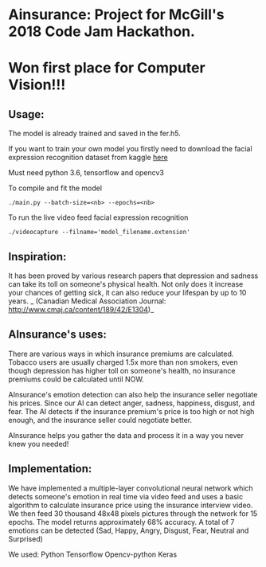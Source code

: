 # Ainsurance: Project for McGill's 2018 Code Jam Hackathon. 
# Won first place for Computer Vision!!!

## Usage:
The model is already trained and saved in the fer.h5. 

If you want to train your own model you firstly need to download the facial expression recognition dataset from kaggle [here](https://www.kaggle.com/c/challenges-in-representation-learning-facial-expression-recognition-challenge/data)

Must need python 3.6, tensorflow and opencv3

To compile and fit the model

```console
./main.py --batch-size=<nb> --epochs=<nb>
```
  
To run the live video feed facial expression recognition
```console
./videocapture --filname='model_filename.extension'
```


## Inspiration: 

It has been proved by various research papers that depression and sadness can take its toll on someone's physical health. Not only does it increase your chances of getting sick, it can also reduce your lifespan by up to 10 years. _ (Canadian Medical Association Journal: http://www.cmaj.ca/content/189/42/E1304)_

## AInsurance's uses: 

There are various ways in which insurance premiums are calculated. Tobacco users are usually charged 1.5x more than non smokers, even though depression has higher toll on someone's health, no insurance premiums could be calculated until NOW.

AInsurance's emotion detection can also help the insurance seller negotiate his prices. Since our AI can detect anger, sadness, happiness, disgust, and fear. The AI detects if the insurance premium's price is too high or not high enough, and the insurance seller could negotiate better.

AInsurance helps you gather the data and process it in a way you never knew you needed!

## Implementation: 

We have implemented a multiple-layer convolutional neural network which detects someone's emotion in real time via video feed and uses a basic algorithm to calculate insurance price using the insurance interview video. We then feed 30 thousand 48x48 pixels pictures through the network for 15 epochs. The model returns approximately 68% accuracy. A total of 7 emotions can be detected (Sad, Happy, Angry, Disgust, Fear, Neutral and Surprised)

We used: Python Tensorflow Opencv-python Keras

